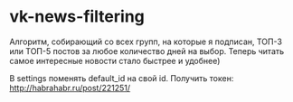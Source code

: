 # vk-news-filtering
Алгоритм, собирающий со всех групп, на которые я подписан, ТОП-3 или ТОП-5 постов за любое количество дней на выбор. Теперь читать самое интересные новости стало быстрее и удобнее)

В settings поменять default_id на свой id.
Получить токен: http://habrahabr.ru/post/221251/
